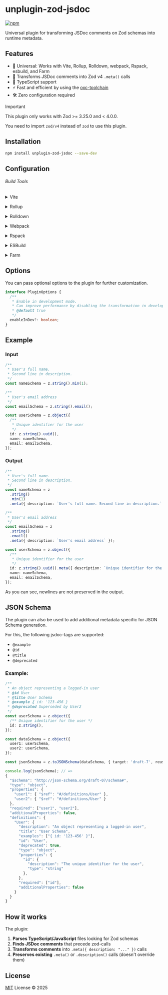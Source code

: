 # unplugin-zod-jsdoc

[![npm](https://img.shields.io/npm/v/unplugin-zod-jsdoc.svg)](https://npmjs.com/package/unplugin-zod-jsdoc)

Universal plugin for transforming JSDoc comments on Zod schemas into runtime metadata.

## Features

- 🔄 Universal: Works with Vite, Rollup, Rolldown, webpack, Rspack, esbuild, and Farm
- 📝 Transforms JSDoc comments into Zod v4 `.meta()` calls
- 🎯 TypeScript support
- ⚡ Fast and efficient by using the [oxc-toolchain](https://oxc.rs/docs/guide/usage/parser)
- 🛠 Zero configuration required

> [!IMPORTANT]
> This plugin only works with Zod >= 3.25.0 and < 4.0.0.
>
> You need to import `zod/v4` instead of `zod` to use this plugin.

## Installation

```bash
npm install unplugin-zod-jsdoc --save-dev
```

## Configuration

###### Build Tools

<details>
<summary>Vite</summary><br>

```ts
// vite.config.ts
import ZodJsdoc from "unplugin-zod-jsdoc/vite";

export default defineConfig({
  plugins: [ZodJsdoc()],
});
```

<br></details>

<details>
<summary>Rollup</summary><br>

```javascript
// rollup.config.js
import ZodJsdoc from "unplugin-zod-jsdoc/rollup";

export default {
  plugins: [ZodJsdoc()],
};
```

<br></details>

<details>
<summary>Rolldown</summary><br>

```javascript
// rolldown.config.js
import ZodJsdoc from "unplugin-zod-jsdoc/rolldown";

export default {
  plugins: [ZodJsdoc()],
};
```

<br></details>

<details>
<summary>Webpack</summary><br>

```javascript
// webpack.config.js
module.exports = {
  /* ... */
  plugins: [require("unplugin-zod-jsdoc/webpack")()],
};
```

<br></details>

<details>
<summary>Rspack</summary><br>

```javascript
// rspack.config.js
module.exports = {
  /* ... */
  plugins: [require("unplugin-zod-jsdoc/rspack")()],
};
```

<br></details>

<details>
<summary>ESBuild</summary><br>

```javascript
// esbuild.config.js
import { build } from "esbuild";
import ZodJsdoc from "unplugin-zod-jsdoc/esbuild";

build({
  plugins: [ZodJsdoc()],
});
```

<br></details>

<details>
<summary>Farm</summary><br>

```typescript
// farm.config.ts
import ZodJsdoc from "unplugin-zod-jsdoc/farm";

export default defineConfig({
  plugins: [ZodJsdoc()],
});
```

<br></details>

## Options

You can pass optional options to the plugin for further customization.

```typescript
interface PluginOptions {
  /**
   * Enable in development mode.
   * Can improve performance by disabling the transformation in development.
   * @default true
   */
  enableInDev?: boolean;
}
```

## Example

### Input

```typescript
/**
 * User's full name.
 * Second line in description.
 */
const nameSchema = z.string().min(1);

/**
 * User's email address
 */
const emailSchema = z.string().email();

const userSchema = z.object({
  /**
   * Unique identifier for the user
   */
  id: z.string().uuid(),
  name: nameSchema,
  email: emailSchema,
});
```

### Output

```typescript
/**
 * User's full name.
 * Second line in description.
 */
const nameSchema = z
  .string()
  .min(1)
  .meta({ description: `User's full name. Second line in description.` });

/**
 * User's email address
 */
const emailSchema = z
  .string()
  .email()
  .meta({ description: `User's email address` });

const userSchema = z.object({
  /**
   * Unique identifier for the user
   */
  id: z.string().uuid().meta({ description: `Unique identifier for the user` }),
  name: nameSchema,
  email: emailSchema,
});
```

As you can see, newlines are not preserved in the output.

## JSON Schema

The plugin can also be used to add additional metadata specific for JSON Schema generation.

For this, the following jsdoc-tags are supported:

- `@example`
- `@id`
- `@title`
- `@deprecated`

### Example:

```typescript
/**
 * An object representing a logged-in user
 * @id User
 * @title User Schema
 * @example { id: '123-456 }
 * @deprecated Superseded by User2
 */
const userSchema = z.object({
  /** Unique identifier for the user */
  id: z.string(),
});

const dataSchema = z.object({
  user1: userSchema,
  user2: userSchema,
});

const jsonSchema = z.toJSONSchema(dataSchema, { target: 'draft-7', reused: 'ref' });

console.log(jsonSchema); // =>
{
  "$schema": "http://json-schema.org/draft-07/schema#",
  "type": "object",
  "properties": {
    "user1": { "$ref": "#/definitions/User" },
    "user2": { "$ref": "#/definitions/User" }
  },
  "required": ["user1", "user2"],
  "additionalProperties": false,
  "definitions": {
    "User": {
      "description": "An object representing a logged-in user",
      "title": "User Schema",
      "examples": ["{ id: '123-456' }"],
      "id": "User",
      "deprecated": true,
      "type": "object",
      "properties": {
        "id": {
          "description": "The unique identifier for the user",
          "type": "string"
        },
      },
      "required": ["id"],
      "additionalProperties": false
    }
  }
}
```

## How it works

The plugin:

1. **Parses TypeScript/JavaScript** files looking for Zod schemas
2. **Finds JSDoc comments** that precede zod-calls
3. **Transforms comments** into `.meta({ description: "..." })` calls
4. **Preserves existing** `.meta()` or `.description()` calls (doesn't override them)

## License

[MIT](./LICENSE.md) License © 2025
